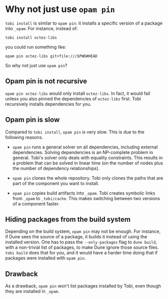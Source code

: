 # Why not just use `opam pin`

`tobi install` is similar to `opam pin`: it installs a specific version of a package
into `_opam`. For instance, instead of:

    tobi install octez-libs

you could run something like:

    opam pin octez-libs git+file:///$PWD#HEAD

So why not just use `opam pin`?

## Opam pin is not recursive

`opam pin octez-libs` would only install `octez-libs`.
In fact, it would fail unless you also pinned the dependencies of `octez-libs` first.
Tobi recursively installs dependencies for you.

## Opam pin is slow

Compared to `tobi install`, `opam pin` is very slow.
This is due to the following reasons.

- `opam pin` runs a general solver on all dependencies, including external dependencies.
  Solving dependencies is an NP-complete problem in general.
  Tobi's solver only deals with equality constraints.
  This results in a problem that can be solved in linear time
  (on the number of nodes plus the number of dependency relationships).

- `opam pin` clones the whole repository.
  Tobi only clones the paths that are part of the component you want to install.

- `opam pin` copies build artifacts into `_opam`.
  Tobi creates symbolic links from `_opam` to `_tobi/cache`.
  This makes switching between two versions of a component faster.

## Hiding packages from the build system

Depending on the build system, `opam pin` may not be enough.
For instance, if Dune sees the source of a package,
it builds it instead of using the installed version.
One has to pass the `--only-packages` flag to `dune build`,
with a non-trivial list of packages, to make Dune ignore those source files.
`tobi build` does that for you, and it would have a harder time doing that
if packages were installed with `opam pin`.

## Drawback

As a drawback, `opam pin` won't list packages installed by Tobi,
even though they are installed in `_opam`.
